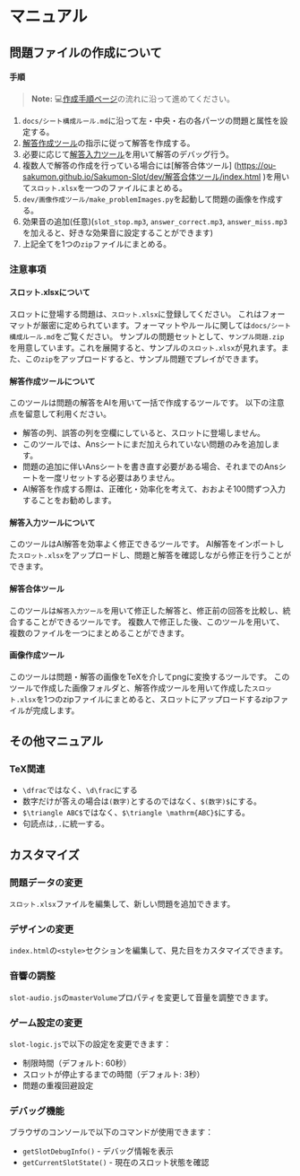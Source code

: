 # マニュアル

## 問題ファイルの作成について

#### 手順

> **Note:** 💻[作成手順ページ](https://ou-sakumon.github.io/Sakumon-Slot/docs/index.html)の流れに沿って進めてください。

1. `docs/シート構成ルール.md`に沿って左・中央・右の各パーツの問題と属性を設定する。
2. [解答作成ツール](https://ou-sakumon.github.io/Sakumon-Slot/dev/解答作成ツール/index.html)の指示に従って解答を作成する。
3. 必要に応じて[解答入力ツール](https://ou-sakumon.github.io/Sakumon-Slot/dev/解答入力ツール/index.html )を用いて解答のデバッグ行う。
4. 複数人で解答の作成を行っている場合には[解答合体ツール] (https://ou-sakumon.github.io/Sakumon-Slot/dev/解答合体ツール/index.html )を用いて`スロット.xlsx`を一つのファイルにまとめる。
5. `dev/画像作成ツール/make_problemImages.py`を起動して問題の画像を作成する。
6. 効果音の追加(任意)(`slot_stop.mp3`, `answer_correct.mp3`, `answer_miss.mp3`を加えると、好きな効果音に設定することができます)
7. 上記全てを1つの`zip`ファイルにまとめる。

### 注意事項

#### スロット.xlsxについて

スロットに登場する問題は、`スロット.xlsx`に登録してください。
これはフォーマットが厳密に定められています。フォーマットやルールに関しては`docs/シート構成ルール.md`をご覧ください。
サンプルの問題セットとして、`サンプル問題.zip`を用意しています。これを展開すると、サンプルの`スロット.xlsx`が見れます。また、この`zip`をアップロードすると、サンプル問題でプレイができます。

#### 解答作成ツールについて
このツールは問題の解答をAIを用いて一括で作成するツールです。
以下の注意点を留意して利用ください。
- 解答の列、誤答の列を空欄にしていると、スロットに登場しません。
- このツールでは、Ansシートにまだ加えられていない問題のみを追加します。
- 問題の追加に伴いAnsシートを書き直す必要がある場合、それまでのAnsシートを一度リセットする必要はありません。
- AI解答を作成する際は、正確化・効率化を考えて、おおよそ100問ずつ入力することをお勧めします。

#### 解答入力ツールについて

このツールはAI解答を効率よく修正できるツールです。
AI解答をインポートした`スロット.xlsx`をアップロードし、問題と解答を確認しながら修正を行うことができます。

#### 解答合体ツール

このツールは`解答入力ツール`を用いて修正した解答と、修正前の回答を比較し、統合することができるツールです。
複数人で修正した後、このツールを用いて、複数のファイルを一つにまとめることができます。

#### 画像作成ツール

このツールは問題・解答の画像をTeXを介してpngに変換するツールです。
このツールで作成した画像フォルダと、解答作成ツールを用いて作成した`スロット.xlsx`を1つのzipファイルにまとめると、スロットにアップロードするzipファイルが完成します。


## その他マニュアル

### TeX関連

- `\dfrac`ではなく、`\d\frac`にする
- 数字だけが答えの場合は`(数字)`とするのではなく、`$(数字)$`にする。
- `$\triangle ABC$`ではなく、`$\triangle \mathrm{ABC}$`にする。
- 句読点は`,.`に統一する。



## カスタマイズ

### 問題データの変更
`スロット.xlsx`ファイルを編集して、新しい問題を追加できます。

### デザインの変更
`index.html`の`<style>`セクションを編集して、見た目をカスタマイズできます。

### 音響の調整
`slot-audio.js`の`masterVolume`プロパティを変更して音量を調整できます。

### ゲーム設定の変更
`slot-logic.js`で以下の設定を変更できます：
- 制限時間（デフォルト: 60秒）
- スロットが停止するまでの時間（デフォルト: 3秒）
- 問題の重複回避設定

### デバッグ機能
ブラウザのコンソールで以下のコマンドが使用できます：
- `getSlotDebugInfo()` - デバッグ情報を表示
- `getCurrentSlotState()` - 現在のスロット状態を確認
